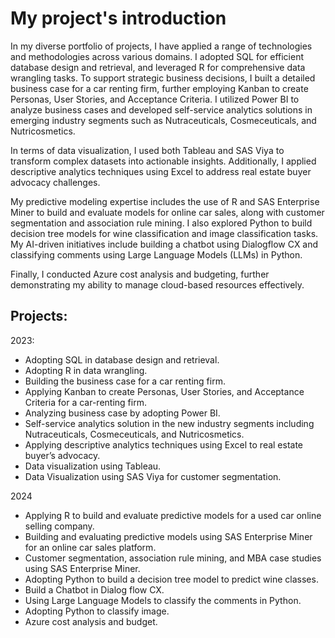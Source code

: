# My project's introduction
In my diverse portfolio of projects, I have applied a range of technologies and methodologies across various domains. I adopted SQL for efficient database design and retrieval, and leveraged R for comprehensive data wrangling tasks. To support strategic business decisions, I built a detailed business case for a car renting firm, further employing Kanban to create Personas, User Stories, and Acceptance Criteria. I utilized Power BI to analyze business cases and developed self-service analytics solutions in emerging industry segments such as Nutraceuticals, Cosmeceuticals, and Nutricosmetics.

In terms of data visualization, I used both Tableau and SAS Viya to transform complex datasets into actionable insights. Additionally, I applied descriptive analytics techniques using Excel to address real estate buyer advocacy challenges.

My predictive modeling expertise includes the use of R and SAS Enterprise Miner to build and evaluate models for online car sales, along with customer segmentation and association rule mining. I also explored Python to build decision tree models for wine classification and image classification tasks. My AI-driven initiatives include building a chatbot using Dialogflow CX and classifying comments using Large Language Models (LLMs) in Python.

Finally, I conducted Azure cost analysis and budgeting, further demonstrating my ability to manage cloud-based resources effectively.

## Projects:
2023:
- Adopting SQL in database design and retrieval.
- Adopting R in data wrangling.
- Building the business case for a car renting firm.
- Applying Kanban to create Personas, User Stories, and Acceptance Criteria for a car-renting firm.
- Analyzing business case by adopting Power BI.
- Self-service analytics solution in the new industry segments including Nutraceuticals, Cosmeceuticals, and Nutricosmetics.
- Applying descriptive analytics techniques using Excel to real estate buyer’s advocacy.
- Data visualization using Tableau.
- Data Visualization using SAS Viya for customer segmentation.

2024
- Applying R to build and evaluate predictive models for a used car online selling company.
- Building and evaluating predictive models using SAS Enterprise Miner for an online car sales platform.
- Customer segmentation, association rule mining, and MBA case studies using SAS Enterprise Miner.
- Adopting Python to build a decision tree model to predict wine classes. 
- Build a Chatbot in Dialog flow CX.
- Using Large Language Models to classify the comments in Python.
- Adopting Python to classify image.
- Azure cost analysis and budget.
